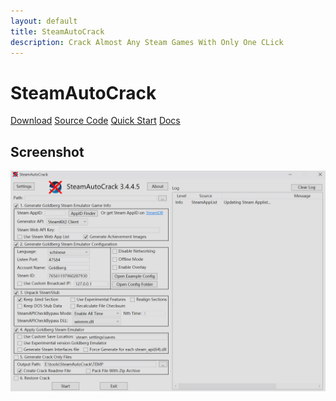 ```yaml
---
layout: default
title: SteamAutoCrack
description: Crack Almost Any Steam Games With Only One CLick
---
```


<h1>SteamAutoCrack</h1>

<a href="https://github.com/SteamAutoCracks/Steam-auto-crack/releases/latest" class="btn btn-primary">Download</a>
<a href="https://github.com/YourUsername/SteamAutoCrack" class="btn btn-secondary">Source Code</a>
<a href="/docs/quickstart/" class="btn btn-info">Quick Start</a>
<a href="/docs/" class="btn btn-outline">Docs</a>

<h2>Screenshot</h2>

<a href="/assets/img/screenshot.png">
  <img src="/assets/img/screenshot.png" alt="Screenshot">
</a>